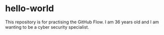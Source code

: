 # hello-world
This repository is for practising the GitHub Flow.
I am 36 years old and I am wanting to be a cyber security specialist. 
